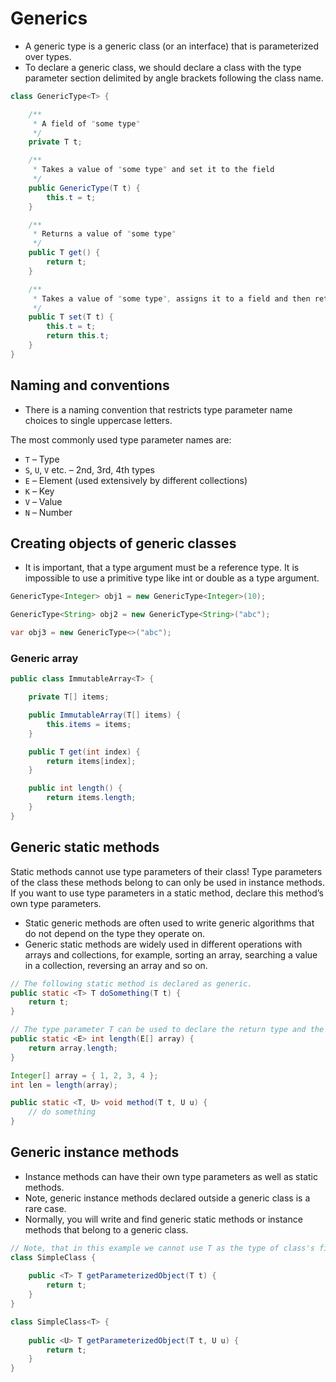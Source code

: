# Generics

- A generic type is a generic class (or an interface) that is parameterized over types.
- To declare a generic class, we should declare a class with the type parameter section delimited by angle brackets following the class name.

```java
class GenericType<T> { 

    /**
     * A field of "some type"
     */
    private T t;

    /**
     * Takes a value of "some type" and set it to the field
     */
    public GenericType(T t) {
        this.t = t;
    }

    /**
     * Returns a value of "some type"
     */
    public T get() {
        return t;
    }

    /**
     * Takes a value of "some type", assigns it to a field and then returns it
     */
    public T set(T t) {
        this.t = t;
        return this.t;   
    }
}
```

## Naming and conventions

- There is a naming convention that restricts type parameter name choices to single uppercase letters.

The most commonly used type parameter names are:

- `T` – Type
- `S`, `U`, `V` etc. – 2nd, 3rd, 4th types
- `E` – Element (used extensively by different collections)
- `K` – Key
- `V` – Value
- `N` – Number

## Creating objects of generic classes

- It is important, that a type argument must be a reference type. It is impossible to use a primitive type like int or double as a type argument.

```java
GenericType<Integer> obj1 = new GenericType<Integer>(10);

GenericType<String> obj2 = new GenericType<String>("abc");

var obj3 = new GenericType<>("abc");
```

### Generic array

```java
public class ImmutableArray<T> {

    private T[] items;

    public ImmutableArray(T[] items) {
        this.items = items;
    }

    public T get(int index) {
        return items[index];
    }

    public int length() {
        return items.length;
    }
}
```

## Generic static methods

Static methods cannot use type parameters of their class! Type parameters of the class these methods belong to can only be used in instance methods. If you want to use type parameters in a static method, declare this method’s own type parameters.

- Static generic methods are often used to write generic algorithms that do not depend on the type they operate on.
- Generic static methods are widely used in different operations with arrays and collections, for example, sorting an array, searching a value in a collection, reversing an array and so on.

```java
// The following static method is declared as generic.
public static <T> T doSomething(T t) {
    return t;
}

// The type parameter T can be used to declare the return type and the type of method's arguments.
public static <E> int length(E[] array) {
    return array.length;
}

Integer[] array = { 1, 2, 3, 4 };
int len = length(array);

public static <T, U> void method(T t, U u) {
    // do something
}
```

## Generic instance methods

- Instance methods can have their own type parameters as well as static methods.
- Note, generic instance methods declared outside a generic class is a rare case.
- Normally, you will write and find generic static methods or instance methods that belong to a generic class.

```java
// Note, that in this example we cannot use T as the type of class's field, because it belongs to the method rather than the class itself.
class SimpleClass {
 
    public <T> T getParameterizedObject(T t) {
        return t;
    }
}

class SimpleClass<T> {
 
    public <U> T getParameterizedObject(T t, U u) {
        return t;
    }
}
```